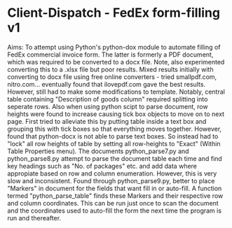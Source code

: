 # Client-Dispatch - FedEx form-filling v1

Aims: To attempt using Python's python-dox module to automate filling of FedEx commercial invoice form. The latter is formerly a PDF document, which was required to be converted to a docx file. Note, also experimented converting this to a .xlsx file but poor results. Mixed results initially with converting to docx file using free online converters - tried smallpdf.com, nitro.com... eventually found that ilovepdf.com gave the best results. However, still had to make some modifications to template. Notably, central table containing "Description of goods column" required splitting into seperate rows. Also when using python scipt to parse document, row heights were found to increase causing tick box objects to move on to next page. First tried to alleviate this by putting table inside a text box and grouping this with tick boxes so that everything moves together. However, found that python-docx is not able to parse text boxes. So instead had to "lock" all row heights of table by setting all row-heights to "Exact" (Within Table Properties menu). The documents python_parse7.py and python_parse8.py attempt to parse the document table each time and find key headings such as "No. of packages" etc. and add data where appropiate based on row and column enumeration. However, this is very slow and inconsistent. Found through python_parse9.py, better to place "Markers" in document for the fields that want fill in or auto-fill. A function termed "python_parse_table" finds these Markers and their respective row and column coordinates. This can be run just once to scan the document and the coordinates used to auto-fill the form the next time the program is run and thereafter. 
